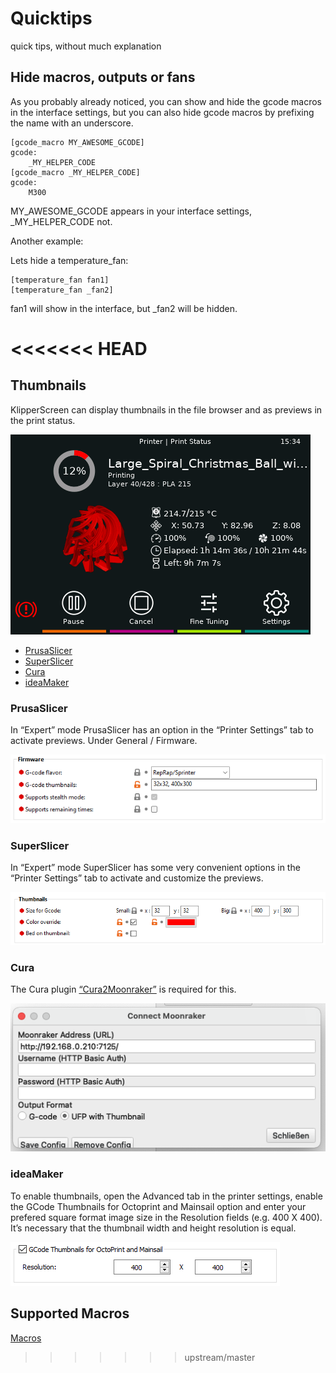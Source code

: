 # Quicktips
quick tips, without much explanation

## Hide macros, outputs or fans
As you probably already noticed, you can show and hide the gcode macros in the interface settings,
but you can also hide gcode macros by prefixing the name with an underscore.

```
[gcode_macro MY_AWESOME_GCODE]
gcode:
    _MY_HELPER_CODE
[gcode_macro _MY_HELPER_CODE]
gcode:
    M300
```

MY_AWESOME_GCODE appears in your interface settings, _MY_HELPER_CODE not.

Another example:

Lets hide a temperature_fan:

```
[temperature_fan fan1]
[temperature_fan _fan2]
```

fan1 will show in the interface, but _fan2 will be hidden.

<<<<<<< HEAD
=======

## Thumbnails
KlipperScreen can display thumbnails in the file browser and as previews in the print status.


![Job Status](img/panels/job_status.png)


* [PrusaSlicer](#PrusaSlicer)
* [SuperSlicer](#SuperSlicer)
* [Cura](#Cura)
* [ideaMaker](#ideaMaker)

### PrusaSlicer
In “Expert” mode PrusaSlicer has an option in the “Printer Settings” tab to activate previews.
Under General / Firmware.


![PrusaSlicer](img/quicktips/PrusaSlicer-thumbnails.png)


### SuperSlicer
In “Expert” mode SuperSlicer has some very convenient options in the “Printer Settings” tab to activate and customize the previews.


![SuperSlicer](img/quicktips/SuperSlicer-thumbnails.png)


### Cura
The Cura plugin [“Cura2Moonraker”](https://github.com/emtrax-ltd/Cura2MoonrakerPlugin) is required for this.


![Cura](img/quicktips/Cura-thumbnails.png)


### ideaMaker
To enable thumbnails, open the Advanced tab in the printer settings, enable the GCode Thumbnails for Octoprint and Mainsail option and enter your prefered square format image size in the Resolution fields (e.g. 400 X 400). It’s necessary that the thumbnail width and height resolution is equal.


![IdeaMaker4](img/quicktips/IdeaMaker-thumbnails.png)


## Supported Macros
[Macros](macros.md)
>>>>>>> upstream/master
